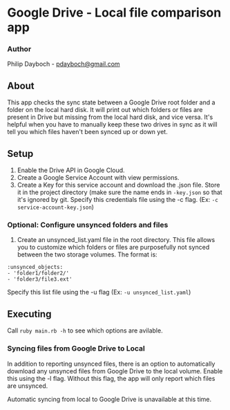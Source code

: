 # Google Drive - Local file comparison app
### Author
Philip Dayboch - pdayboch@gmail.com

## About
This app checks the sync state between a Google Drive root folder and a folder on the local hard disk. It will print out which folders or files are present in Drive but missing from the local hard disk, and vice versa. It's helpful when you have to manually keep these two drives in sync as it will tell you which files haven't been synced up or down yet.

## Setup
1. Enable the Drive API in Google Cloud.
2. Create a Google Service Account with view permissions.
3. Create a Key for this service account and download the .json file. Store it in the project directory (make sure the name ends in `-key.json` so that it's ignored by git. Specify this credentials file using the -c flag. (Ex: `-c service-account-key.json`)

### Optional: Configure unsynced folders and files
1. Create an unsynced_list.yaml file in the root directory. This file allows you to customize which folders or files are purposefully not synced between the two storage volumes. The format is:
```
:unsynced_objects:
- 'folder1/folder2/'
- 'folder3/file3.ext'
```
Specify this list file using the -u flag (Ex: `-u unsynced_list.yaml`)

## Executing
Call `ruby main.rb -h` to see which options are avilable.

### Syncing files from Google Drive to Local
In addition to reporting unsynced files, there is an option to automatically download any unsynced files from Google Drive to the local volume. Enable this using the -l flag. Without this flag, the app will only report which files are unsynced.

Automatic syncing from local to Google Drive is unavailable at this time.